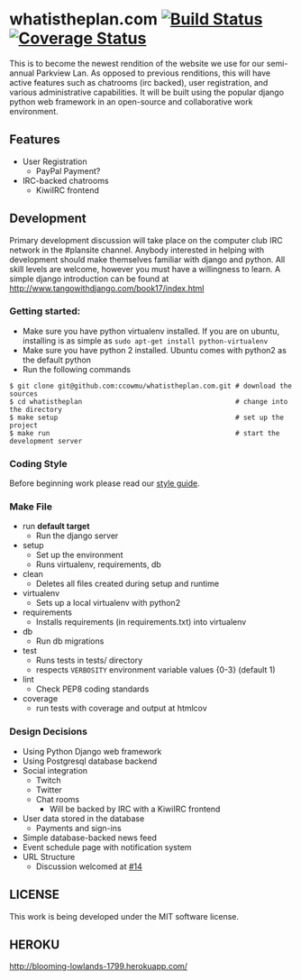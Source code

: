 whatistheplan.com [![Build Status](https://travis-ci.org/ccowmu/whatistheplan.com.svg?branch=master)](https://travis-ci.org/ccowmu/whatistheplan.com) [![Coverage Status](https://coveralls.io/repos/ccowmu/whatistheplan.com/badge.svg?branch=master)](https://coveralls.io/r/ccowmu/whatistheplan.com?branch=master)
=================

This is to become the newest rendition of the website we use for our semi-annual Parkview Lan. As opposed to previous renditions, this will have active features such as chatrooms (irc backed), user registration, and various administrative capabilities. It will be built using the popular django python web framework in an open-source and collaborative work environment.

Features
--------

- User Registration
  - PayPal Payment?
- IRC-backed chatrooms
  - KiwiIRC frontend

Development
-----------

Primary development discussion will take place on the computer club IRC network in the #plansite channel. Anybody interested in helping with development should make themselves familiar with django and python. All skill levels are welcome, however you must have a willingness to learn. A simple django introduction can be found at http://www.tangowithdjango.com/book17/index.html

### Getting started:

- Make sure you have python virtualenv installed. If you are on ubuntu, installing is as simple as `sudo apt-get install python-virtualenv`
- Make sure you have python 2 installed. Ubuntu comes with python2 as the default python
- Run the following commands

```shell
$ git clone git@github.com:ccowmu/whatistheplan.com.git # download the sources
$ cd whatistheplan                                      # change into the directory
$ make setup                                            # set up the project
$ make run                                              # start the development server
```

### Coding Style
Before beginning work please read our [style guide](STYLE.md).

### Make File

- run **default target**
  - Run the django server
- setup
  - Set up the environment
  - Runs virtualenv, requirements, db
- clean
  - Deletes all files created during setup and runtime
- virtualenv
  - Sets up a local virtualenv with python2
- requirements
  - Installs requirements (in requirements.txt) into virtualenv
- db
  - Run db migrations
- test
  - Runs tests in tests/ directory
  - respects `VERBOSITY` environment variable values {0-3} (default 1)
- lint
  - Check PEP8 coding standards
- coverage
  - run tests with coverage and output at htmlcov



### Design Decisions

- Using Python Django web framework
- Using Postgresql database backend
- Social integration
  - Twitch
  - Twitter
  - Chat rooms
    - Will be backed by IRC with a KiwiIRC frontend
- User data stored in the database
  - Payments and sign-ins
- Simple database-backed news feed
- Event schedule page with notification system
- URL Structure
  - Discussion welcomed at [#14](https://github.com/ccowmu/whatistheplan.com/issues/14)

LICENSE
-------

This work is being developed under the MIT software license.


HEROKU
------

http://blooming-lowlands-1799.herokuapp.com/
